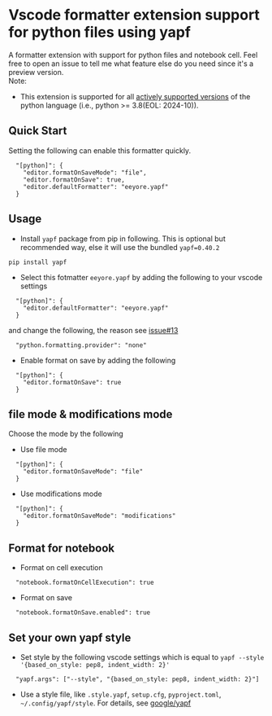 # Vscode formatter extension support for python files using yapf

A formatter extension with support for python files and notebook cell. Feel free to open an issue to tell me what feature else do you need since it's a preview version.  
Note:  
* This extension is supported for all [actively supported versions](https://devguide.python.org/versions/#supported-versions) of the python language (i.e., python >= 3.8(EOL: 2024-10)).

## Quick Start
Setting the following can enable this formatter quickly.
```
  "[python]": {
    "editor.formatOnSaveMode": "file",
    "editor.formatOnSave": true,
    "editor.defaultFormatter": "eeyore.yapf"
  }
```


## Usage
* Install `yapf` package from pip in following. This is optional but recommended way, else it will use the bundled `yapf=0.40.2`
```
pip install yapf
```
* Select this fotmatter `eeyore.yapf` by adding the following to your vscode settings 
```
  "[python]": {
    "editor.defaultFormatter": "eeyore.yapf"
  }
```
and change the following, the reason see [issue#13](https://github.com/EeyoreLee/vscode-extension-yapf/issues/13)
```
  "python.formatting.provider": "none"
```
* Enable format on save by adding the following
```
  "[python]": {
    "editor.formatOnSave": true
  }
```

## file mode & modifications mode
Choose the mode by the following
* Use file mode
```
  "[python]": {
    "editor.formatOnSaveMode": "file"
  }
```
* Use modifications mode
```
  "[python]": {
    "editor.formatOnSaveMode": "modifications"
  }
```

## Format for notebook
* Format on cell execution
```
  "notebook.formatOnCellExecution": true
```
* Format on save
```
  "notebook.formatOnSave.enabled": true
```

## Set your own yapf style
* Set style by the following vscode settings which is equal to `yapf --style '{based_on_style: pep8, indent_width: 2}'`
```
  "yapf.args": ["--style", "{based_on_style: pep8, indent_width: 2}"]
```
* Use a style file, like `.style.yapf`, `setup.cfg`, `pyproject.toml`, `~/.config/yapf/style`. For details, see [google/yapf](https://github.com/google/yapf)
